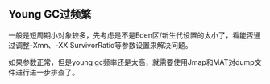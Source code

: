 ## Young GC过频繁

一般是短周期小对象较多，先考虑是不是Eden区/新生代设置的太小了，看能否通过调整-Xmn、-XX:SurvivorRatio等参数设置来解决问题。

如果参数正常，但是young gc频率还是太高，就需要使用Jmap和MAT对dump文件进行进一步排查了。

